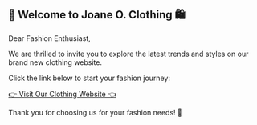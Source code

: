 <h2>🎉 Welcome to Joane O. Clothing 🛍️</h2>
        <p>Dear Fashion Enthusiast,</p>
        <p>We are thrilled to invite you to explore the latest trends and styles on our brand new clothing website.</p>
        <p>Click the link below to start your fashion journey:</p>
        <p><a href="http://joane-website.wuaze.com/">👉 Visit Our Clothing Website 👈</a></p>
        <p>Thank you for choosing us for your fashion needs! 🌟</p>
